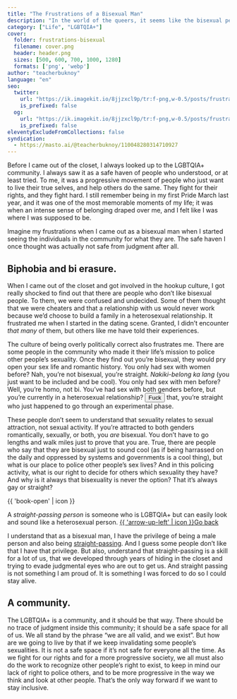 ```yaml
---
title: "The Frustrations of a Bisexual Man"
description: "In the world of the queers, it seems like the bisexual people are the black sheep."
category: ["Life", "LGBTQIA+"]
cover:
  folder: frustrations-bisexual
  filename: cover.png
  header: header.png
  sizes: [500, 600, 700, 1000, 1280]
  formats: ['png', 'webp']
author: "teacherbuknoy"
language: "en"
seo:
  twitter:
    url: "https://ik.imagekit.io/8jjzxcl9p/tr:f-png,w-0.5/posts/frustrations-bisexual/twitter.png"
    is_prefixed: false
  og:
    url: "https://ik.imagekit.io/8jjzxcl9p/tr:f-png,w-0.5/posts/frustrations-bisexual/og.png"
    is_prefixed: false
eleventyExcludeFromCollections: false
syndication:
  - https://masto.ai/@teacherbuknoy/110048280314710927
---
```


Before I came out of the closet, I always looked up to the LGBTQIA+ community. I always saw it as a safe haven of people who understood, or at least tried. To me, it was a progressive movement of people who just want to live their true selves, and help others do the same. They fight for their rights, and they fight hard. I still remember being in my first Pride March last year, and it was one of the most memorable moments of my life; it was when an intense sense of belonging draped over me, and I felt like I was where I was supposed to be.

Imagine my frustrations when I came out as a bisexual man when I started seeing the individuals in the community for what they are. The safe haven I once thought was actually not safe from judgment after all.

## Biphobia and bi erasure.
When I came out of the closet and got involved in the hookup culture, I got really shocked to find out that there are people who don’t like bisexual people. To them, we were confused and undecided. Some of them thought that we were cheaters and that a relationship with us would never work because we’d choose to build a family in a heterosexual relationship. It frustrated me when I started in the dating scene. Granted, I didn’t encounter *that many* of them, but others like me have told their experiences.

The culture of being overly politically correct also frustrates me. There are some people in the community who made it their life’s mission to police other people’s sexuality. Once they find out you’re bisexual, they would pry open your sex life and romantic history. You only had sex with women before? Nah, you’re not bisexual, you’re straight. <i lang="en">Nakiki-belong ka lang</i> (you just want to be included and be cool). You only had sex with men before? Well, you’re homo, not bi. You’ve had sex with both genders before, but you’re currently in a heterosexual relationship? <button class="slur" data-slur-details="In this context, it means “I don't care about that”" data-slur="Expletive"><span class="slur__content" data-slur-content>Fuck</span></button> that, you’re straight who just happened to go through an experimental phase.

These people don’t seem to understand that sexuality relates to sexual attraction, not sexual activity. If you’re attracted to both genders romantically, sexually, or both, you *are* bisexual. You don’t have to go lengths and walk miles just to prove that you are. True, there are people who say that they are bisexual just to sound cool (as if being harrassed on the daily and oppressed by systems and governments is a cool thing), but what is our place to police other people’s sex lives? And in this policing activity, what is our right to decide for others which sexuality they have? And why is it always that bisexuality is never the option? That it’s always gay or straight?

<div>

<aside class="callout callout--info callout--right" id="def-1">
  {{ 'book-open' | icon }}
  <p class="callout__body">A <dfn>straight-passing person</dfn> is someone who is LGBTQIA+ but can easily look and sound like a heterosexual person. <a href="#defsrc-1"><span aria-hidden="true">{{ 'arrow-up-left' | icon }}</span><span class="sr-only">Go back</span></a></p>
</aside>

I understand that as a bisexual man, I have the privilege of being a male person and also being <a href="#def-1" id="defsrc-1">straight-passing</a>. And I guess some people don’t like that I have that privilege. But also, understand that straight-passing is a skill for a lot of us, that we developed through years of hiding in the closet and trying to evade judgmental eyes who are out to get us. And straight passing is not something I am proud of. It is something I was forced to do so I could stay alive.

</div>

## A community.

The LGBTQIA+ is a community, and it should be that way. There should be no trace of judgment inside this community; it should be a safe space for all of us. We all stand by the phrase “we are all valid, and we exist”. But how are we going to live by that if we keep invalidating some people’s sexualities. It is not a safe space if it’s not safe for everyone all the time. As we fight for our rights and for a more progressive society, we all must also do the work to recognize other people’s right to exist, to keep in mind our lack of right to police others, and to be more progressive in the way we think and look at other people. That’s the only way forward if we want to stay inclusive.